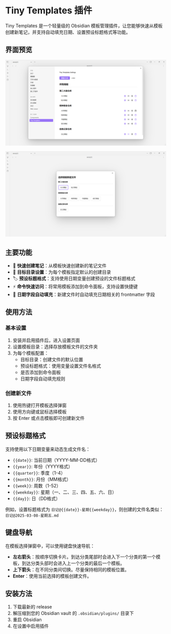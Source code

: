 # Tiny Templates 插件

Tiny Templates 是一个轻量级的 Obsidian 模板管理插件，让您能够快速从模板创建新笔记，并支持自动填充日期、设置预设标题格式等功能。

## 界面预览

![设置界面](./static/settings.png)

![弹窗界面](./static/model.png)

## 主要功能

- 📝 **快速创建笔记**：从模板快速创建新的笔记文件
- 📂 **目标目录设置**：为每个模板指定默认的创建目录
- 🏷️ **预设标题格式**：支持使用日期变量创建预设的文件标题格式
- ⚡ **命令快速访问**：将常用模板添加到命令面板，支持设置快捷键
- 📅 **日期字段自动填充**：新建文件时自动填充日期相关的 frontmatter 字段

## 使用方法

### 基本设置

1. 安装并启用插件后，进入设置页面
2. 设置模板目录：选择存放模板文件的文件夹
3. 为每个模板配置：
   - 目标目录：创建文件的默认位置
   - 预设标题格式：使用变量设置文件名格式
   - 是否添加到命令面板
   - 日期字段自动填充规则

### 创建新文件

1. 使用热键打开模板选择弹窗
2. 使用方向键或鼠标选择模板
3. 按 Enter 或点击模板即可创建新文件

## 预设标题格式

支持使用以下日期变量来动态生成文件名：

- `{{date}}`: 当前日期（YYYY-MM-DD格式）
- `{{year}}`: 年份（YYYY格式）
- `{{quarter}}`: 季度（1-4）
- `{{month}}`: 月份（MM格式）
- `{{week}}`: 周数（1-52）
- `{{weekday}}`: 星期（一、二、三、四、五、六、日）
- `{{day}}`: 日（DD格式）

例如，设置标题格式为 `日记@{{date}}-星期{{weekday}}`，则创建的文件名类似：`日记@2025-03-08-星期五.md`

## 键盘导航

在模板选择弹窗中，可以使用键盘快速导航：

- **左右箭头**：按顺序切换卡片。到达分类尾部时会进入下一个分类的第一个模板，到达分类头部时会进入上一个分类的最后一个模板。
- **上下箭头**：在不同分类间切换。尽量保持相同的模板位置。
- **Enter**：使用当前选择的模板创建文件。

## 安装方法

1. 下载最新的 release
2. 解压缩到您的 Obsidian vault 的 `.obsidian/plugins/` 目录下
3. 重启 Obsidian
4. 在设置中启用插件
